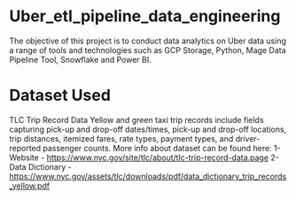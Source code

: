 # Uber_etl_pipeline_data_engineering
The objective of this project is to conduct data analytics on Uber data using a range of tools and technologies such as GCP Storage, Python, Mage Data Pipeline Tool, Snowflake and Power BI.
# Dataset Used
TLC Trip Record Data Yellow and green taxi trip records include fields capturing pick-up and drop-off dates/times, pick-up and drop-off locations, trip distances, itemized fares, rate types, payment types, and driver-reported passenger counts.
More info about dataset can be found here:
 1- Website - https://www.nyc.gov/site/tlc/about/tlc-trip-record-data.page
 2- Data Dictionary - https://www.nyc.gov/assets/tlc/downloads/pdf/data_dictionary_trip_records_yellow.pdf
